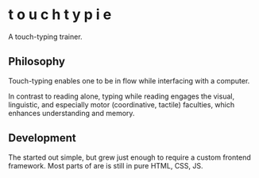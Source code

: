 # t o u c h t y p i e

A touch-typing trainer.

## Philosophy

Touch-typing enables one to be in flow while interfacing with a computer.

In contrast to reading alone, typing while reading engages the visual, linguistic, and especially motor (coordinative, tactile) faculties, which enhances understanding and memory.

## Development

The started out simple, but grew just enough to require a custom frontend framework. Most parts of are is still in pure HTML, CSS, JS.
